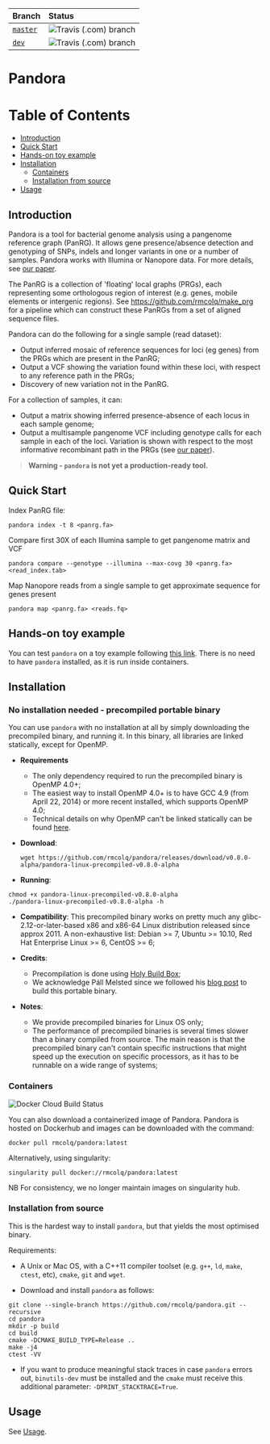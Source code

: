 | Branch             | Status                                                                           |
|:-------------------|:---------------------------------------------------------------------------------|
| [`master`][master] | ![Travis (.com) branch](https://img.shields.io/travis/com/rmcolq/pandora/master) |
| [`dev`][dev]       | ![Travis (.com) branch](https://img.shields.io/travis/com/rmcolq/pandora/dev)    |

[master]: https://github.com/rmcolq/pandora/tree/master
[dev]: https://github.com/rmcolq/pandora/tree/dev


# Pandora

[TOC]: #

# Table of Contents
- [Introduction](#introduction)
- [Quick Start](#quick-start)
- [Hands-on toy example](#hands-on-toy-example)
- [Installation](#installation)
  - [Containers](#containers)
  - [Installation from source](#installation-from-source)
- [Usage](#usage)


## Introduction
Pandora is a tool for bacterial genome analysis using a pangenome reference graph (PanRG). It allows gene presence/absence detection and genotyping of SNPs, indels and longer variants in one or a number of samples. Pandora works with Illumina or Nanopore data. For more details, see [our paper][pandora_2020_paper].

The PanRG is a collection of 'floating'
local graphs (PRGs), each representing some orthologous region of interest
(e.g. genes, mobile elements or intergenic regions). See
https://github.com/rmcolq/make_prg for a pipeline which can construct
these PanRGs from a set of aligned sequence files.

Pandora can do the following for a single sample (read dataset):
- Output inferred mosaic of reference sequences for loci (eg genes) from the PRGs which are present in the PanRG;
- Output a VCF showing the variation found within these loci, with respect to any reference path in the PRGs;
- Discovery of new variation not in the PanRG.

For a collection of samples, it can:
- Output a matrix showing inferred presence-absence of each locus in each sample genome;
- Output a multisample pangenome VCF including genotype calls for each sample in each of the loci. Variation is shown with respect to the most informative recombinant path in the PRGs (see [our paper][pandora_2020_paper]).

> **Warning - `pandora` is not yet a production-ready tool.** 

## Quick Start

Index PanRG file:

```
pandora index -t 8 <panrg.fa>
```

Compare first 30X of each Illumina sample to get pangenome matrix and
VCF

```
pandora compare --genotype --illumina --max-covg 30 <panrg.fa> <read_index.tab>
```

Map Nanopore reads from a single sample to get approximate sequence for
genes present

```
pandora map <panrg.fa> <reads.fq>
```

## Hands-on toy example

You can test `pandora` on a toy example following [this link](example).
There is no need to have `pandora` installed, as it is run inside containers.

## Installation

### No installation needed - precompiled portable binary

You can use `pandora` with no installation at all by simply downloading the precompiled binary, and running it.
In this binary, all libraries are linked statically, except for OpenMP.

* **Requirements**
  * The only dependency required to run the precompiled binary is OpenMP 4.0+;
  * The easiest way to install OpenMP 4.0+ is to have GCC 4.9 (from April 22, 2014) or more recent installed, which supports OpenMP 4.0;
  * Technical details on why OpenMP can't be linked statically
can be found [here](https://gcc.gnu.org/onlinedocs/gfortran/OpenMP.html). 

* **Download**:
  ```
  wget https://github.com/rmcolq/pandora/releases/download/v0.8.0-alpha/pandora-linux-precompiled-v0.8.0-alpha
  ```
* **Running**:
```
chmod +x pandora-linux-precompiled-v0.8.0-alpha
./pandora-linux-precompiled-v0.8.0-alpha -h
```

* **Compatibility**: This precompiled binary works on pretty much any glibc-2.12-or-later-based x86 and x86-64 Linux distribution 
  released since approx 2011. A non-exhaustive list: Debian >= 7, Ubuntu >= 10.10, Red Hat Enterprise Linux >= 6,
  CentOS >= 6;
  
* **Credits**:
  * Precompilation is done using [Holy Build Box](http://phusion.github.io/holy-build-box/);
  * We acknowledge Páll Melsted since we followed his [blog post](https://pmelsted.wordpress.com/2015/10/14/building-binaries-for-bioinformatics/) to build this portable binary.

* **Notes**:
  * We provide precompiled binaries for Linux OS only;
  * The performance of precompiled binaries is several times slower than a binary compiled from source.
    The main reason is that the precompiled binary can't contain specific instructions that might speed up
    the execution on specific processors, as it has to be runnable on a wide range of systems;

### Containers

![Docker Cloud Build Status](https://img.shields.io/docker/cloud/build/rmcolq/pandora)

You can also download a containerized image of Pandora.
Pandora is hosted on Dockerhub and images can be downloaded with the
command:

```
docker pull rmcolq/pandora:latest
```

Alternatively, using singularity:

```
singularity pull docker://rmcolq/pandora:latest
```

NB For consistency, we no longer maintain images on singularity hub.

### Installation from source

This is the hardest way to install `pandora`, but that yields the most optimised binary.

Requirements:
- A Unix or Mac OS, with a C++11 compiler toolset (e.g. `g++`, `ld`, `make`, `ctest`, etc), `cmake`, `git` and `wget`.

- Download and install `pandora` as follows:

```
git clone --single-branch https://github.com/rmcolq/pandora.git --recursive
cd pandora
mkdir -p build
cd build
cmake -DCMAKE_BUILD_TYPE=Release .. 
make -j4
ctest -VV
```

* If you want to produce meaningful stack traces in case `pandora` errors out, `binutils-dev` must be installed and the
  `cmake` must receive this additional parameter: `-DPRINT_STACKTRACE=True`.

## Usage

See [Usage](https://github.com/rmcolq/pandora/wiki/Usage).


<!--Link References-->
[pandora_2020_paper]: https://www.biorxiv.org/content/10.1101/2020.11.12.380378v2
